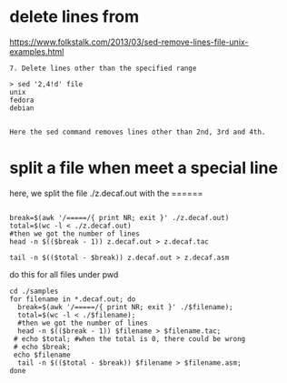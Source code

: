 # delete lines from
https://www.folkstalk.com/2013/03/sed-remove-lines-file-unix-examples.html

```
7. Delete lines other than the specified range

> sed '2,4!d' file
unix
fedora
debian


Here the sed command removes lines other than 2nd, 3rd and 4th. 
```
# split a file when meet a special line
 here, we split the file ./z.decaf.out with the ======
```

break=$(awk '/=====/{ print NR; exit }' ./z.decaf.out)
total=$(wc -l < ./z.decaf.out)
#then we got the number of lines
head -n $(($break - 1)) z.decaf.out > z.decaf.tac

tail -n $(($total - $break)) z.decaf.out > z.decaf.asm
```
do this for all files under pwd
```
cd ./samples
for filename in *.decaf.out; do
  break=$(awk '/=====/{ print NR; exit }' ./$filename);
  total=$(wc -l < ./$filename);
  #then we got the number of lines
  head -n $(($break - 1)) $filename > $filename.tac;
 # echo $total; #when the total is 0, there could be wrong
 # echo $break;
 echo $filename
  tail -n $(($total - $break)) $filename > $filename.asm;
done

```
